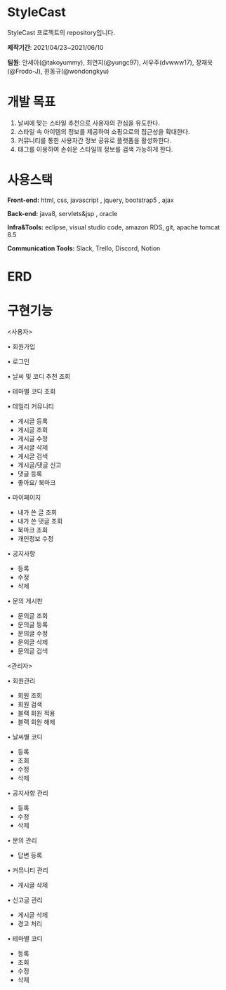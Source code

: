 # StyleCast
 StyleCast 프로젝트의 repository입니다.

<b>제작기간</b>: 2021/04/23~2021/06/10 

<b>팀원</b>: 안세아(@takoyummy), 최연지(@yungc97), 서우주(dvwww17), 장재욱(@Frodo-J), 원동규(@wondongkyu)

# 개발 목표

1.	날씨에 맞는 스타일 추천으로 사용자의 관심을 유도한다. 
2.	스타일 속 아이템의 정보를 제공하여 쇼핑으로의 접근성을 확대한다.
3.	커뮤니티를 통한 사용자간 정보 공유로 플랫폼을 활성화한다. 
4.	태그를 이용하여 손쉬운 스타일의 정보를 검색 가능하게 한다.

# 사용스택

**Front-end:** html, css, javascript , jquery, bootstrap5 , ajax

**Back-end:** java8, servlets&jsp , oracle

**Infra&Tools:** eclipse, visual studio code, amazon RDS, git, apache tomcat 8.5

**Communication Tools:** Slack, Trello, Discord, Notion

# ERD



# 구현기능

<사용자>

•	회원가입

•	로그인

•	날씨 및 코디 추천 조회

•	테마별 코디 조회

•	데일리 커뮤니티
-	게시글 등록
-	게시글 조회
-	게시글 수정
-	게시글 삭제
-	게시글 검색
-	게시글/댓글 신고
-	댓글 등록
-	좋아요/ 북마크

•	마이페이지
-	내가 쓴 글 조회
-	내가 쓴 댓글 조회
-	북마크 조회
-	개인정보 수정

•	공지사항
-	등록
-	수정
-	삭제

•	문의 게시판
-	문의글 조회
-	문의글 등록
-	문의글 수정
-	문의글 삭제
-	문의글 검색

<관리자>

•	회원관리
-	회원 조회
-	회원 검색
-	블랙 회원 적용
-	블랙 회원 해제

•	날씨별 코디
-	등록
-	조회
-	수정
-	삭제

•	공지사항 관리
-	등록
-	수정
-	삭제

•	문의 관리
-	답변 등록

•	커뮤니티 관리
-	게시글 삭제

•	신고글 관리
-	게시글 삭제
-	경고 처리

•	테마별 코디
-	등록
-	조회
-	수정
-	삭제



